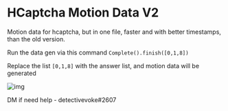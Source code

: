 
# HCaptcha Motion Data V2

Motion data for hcaptcha, but in one file, faster and with better timestamps, than the old version.

Run the data gen via this command
```Complete().finish([0,1,8])```

Replace the list ```[0,1,8]``` with the answer list, and motion data will be generated

![img](https://github.com/detectivevoke/hcaptcha-motion-data-v2/blob/main/motion.png)

DM if need help - detectivevoke#2607
